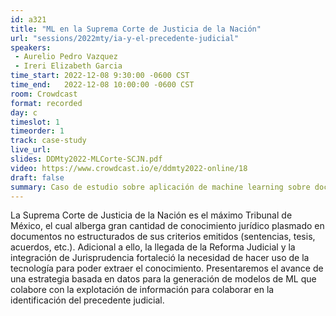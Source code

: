 ```yaml
---
id: a321
title: "ML en la Suprema Corte de Justicia de la Nación"
url: "sessions/2022mty/ia-y-el-precedente-judicial"
speakers:
 - Aurelio Pedro Vazquez
 - Ireri Elizabeth Garcia
time_start: 2022-12-08 9:30:00 -0600 CST
time_end:   2022-12-08 10:00:00 -0600 CST
room: Crowdcast
format: recorded
day: c
timeslot: 1
timeorder: 1
track: case-study 
live_url: 
slides: DDMty2022-MLCorte-SCJN.pdf
video: https://www.crowdcast.io/e/ddmty2022-online/18
draft: false
summary: Caso de estudio sobre aplicación de machine learning sobre documentos de la Suprema Corte de Justicia de la Nación.
---
```


La Suprema Corte de Justicia de la Nación es el máximo Tribunal de México, el cual alberga gran cantidad de conocimiento jurídico plasmado en documentos no estructurados de sus criterios emitidos (sentencias, tesis, acuerdos, etc.). Adicional a ello, la llegada de la Reforma Judicial y la integración de Jurisprudencia fortaleció la necesidad de hacer uso de la tecnología para poder extraer el conocimiento.  Presentaremos el avance de una estrategia basada en datos para la generación de modelos de ML que colabore con la explotación de información para colaborar en la identificación del precedente judicial.